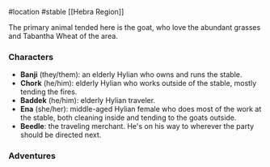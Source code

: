 #location #stable [[Hebra Region]]

The primary animal tended here is the goat, who love the abundant grasses and Tabantha Wheat of the area.

### Characters

* **Banji** (they/them): an elderly Hylian who owns and runs the stable.
* **Chork** (he/him): elderly Hylian who works outside of the stable, mostly tending the fires.
* **Baddek** (he/him): elderly Hylian traveler.
* **Ena** (she/her): middle-aged Hylian female who does most of the work at the stable, both cleaning inside and tending to the goats outside.
* **Beedle**: the traveling merchant. He's on his way to wherever the party should be directed next.

### Adventures

